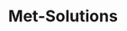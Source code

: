 ---
layout: post
title: Met-Solutions
banner : images/banner-pulse-standard.jpg
external_url:  http://www.met-solutions.co.kr/
categories: distributors
thumbnail: images/distributor-mets.png
address: |
    49, Sasang-ro, Sasang-gu,
    Busan, 47001 Republic of Korea
phone: +82-51-316-7107
email: info@met-solutions.co.kr
web: http://www.met-solutions.co.kr/
---